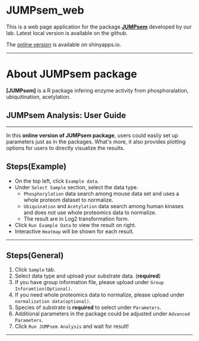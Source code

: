 # JUMPsem_web

This is a web page application for the package **[JUMPsem](https://github.com/Wanglab-UTHSC/JUMPsem)** developed by our lab.
Latest local version is available on the github.

The [online version](https://jumpsem.shinyapps.io/JUMPsem/) is available on shinyapps.io.

---

# About JUMPsem package
**[JUMPsem]** is a R package infering enzyme activity from phosphoralation, ubiquitination, acetylation.

## JUMPsem Analysis: User Guide

---
In this **online version of JUMPsem package**, users could easily set up parameters just as in the packages. What's more, it also provides plotting options for users to directly visualize the results.  

## Steps(Example)

- On the top left, click `Example data`. 
- Under `Select Sample` section, select the data type.
  - `Phosphorylation` data search among mouse data set and uses a whole proteom dataset to normalize.
  - `Ubiquination` and `Acetylation` data search among human kinases and does not use whole proteomics data to normalize.
  - The result are in Log2 transformation form.
- Click `Run Example Data` to view the result on right.
- Interactive `Heatmap` will be shown for each result.

---

## Steps(General)

1.  Click `Sample` tab.
2.  Select data type and upload your substrate data. (**required**)
3.  If you have group information file, please upload under `Group Inforamtion(Optional)`.
4.  If you need whole proteomics data to normalize, please upload under `normalization data(optional)`.
5.  Species of substrate is **required** to select under `Parameters`.
6.  Additional parameters in the package could be adjusted under `Advanced Parameters`.
7.  Click `Run JUMPsem Analysis` and wait for result!

---
